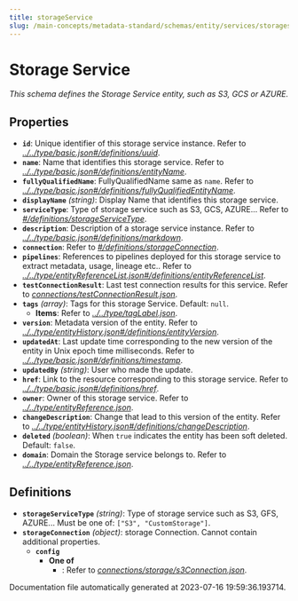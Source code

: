 ```yaml
---
title: storageService
slug: /main-concepts/metadata-standard/schemas/entity/services/storageservice
---
```


# Storage Service

*This schema defines the Storage Service entity, such as S3, GCS or AZURE.*

## Properties

- **`id`**: Unique identifier of this storage service instance. Refer to *[../../type/basic.json#/definitions/uuid](#/../type/basic.json#/definitions/uuid)*.
- **`name`**: Name that identifies this storage service. Refer to *[../../type/basic.json#/definitions/entityName](#/../type/basic.json#/definitions/entityName)*.
- **`fullyQualifiedName`**: FullyQualifiedName same as `name`. Refer to *[../../type/basic.json#/definitions/fullyQualifiedEntityName](#/../type/basic.json#/definitions/fullyQualifiedEntityName)*.
- **`displayName`** *(string)*: Display Name that identifies this storage service.
- **`serviceType`**: Type of storage service such as S3, GCS, AZURE... Refer to *[#/definitions/storageServiceType](#definitions/storageServiceType)*.
- **`description`**: Description of a storage service instance. Refer to *[../../type/basic.json#/definitions/markdown](#/../type/basic.json#/definitions/markdown)*.
- **`connection`**: Refer to *[#/definitions/storageConnection](#definitions/storageConnection)*.
- **`pipelines`**: References to pipelines deployed for this storage service to extract metadata, usage, lineage etc.. Refer to *[../../type/entityReferenceList.json#/definitions/entityReferenceList](#/../type/entityReferenceList.json#/definitions/entityReferenceList)*.
- **`testConnectionResult`**: Last test connection results for this service. Refer to *[connections/testConnectionResult.json](#nnections/testConnectionResult.json)*.
- **`tags`** *(array)*: Tags for this storage Service. Default: `null`.
  - **Items**: Refer to *[../../type/tagLabel.json](#/../type/tagLabel.json)*.
- **`version`**: Metadata version of the entity. Refer to *[../../type/entityHistory.json#/definitions/entityVersion](#/../type/entityHistory.json#/definitions/entityVersion)*.
- **`updatedAt`**: Last update time corresponding to the new version of the entity in Unix epoch time milliseconds. Refer to *[../../type/basic.json#/definitions/timestamp](#/../type/basic.json#/definitions/timestamp)*.
- **`updatedBy`** *(string)*: User who made the update.
- **`href`**: Link to the resource corresponding to this storage service. Refer to *[../../type/basic.json#/definitions/href](#/../type/basic.json#/definitions/href)*.
- **`owner`**: Owner of this storage service. Refer to *[../../type/entityReference.json](#/../type/entityReference.json)*.
- **`changeDescription`**: Change that lead to this version of the entity. Refer to *[../../type/entityHistory.json#/definitions/changeDescription](#/../type/entityHistory.json#/definitions/changeDescription)*.
- **`deleted`** *(boolean)*: When `true` indicates the entity has been soft deleted. Default: `false`.
- **`domain`**: Domain the Storage service belongs to. Refer to *[../../type/entityReference.json](#/../type/entityReference.json)*.
## Definitions

- <a id="definitions/storageServiceType"></a>**`storageServiceType`** *(string)*: Type of storage service such as S3, GFS, AZURE... Must be one of: `["S3", "CustomStorage"]`.
- <a id="definitions/storageConnection"></a>**`storageConnection`** *(object)*: storage Connection. Cannot contain additional properties.
  - **`config`**
    - **One of**
      - : Refer to *[connections/storage/s3Connection.json](#nnections/storage/s3Connection.json)*.


Documentation file automatically generated at 2023-07-16 19:59:36.193714.

